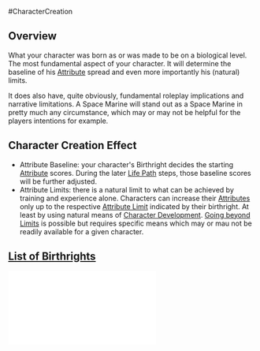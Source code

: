 #CharacterCreation 
## Overview
What your character was born as or was made to be on a biological level. 
The most fundamental aspect of your character.
It will determine the baseline of his [Attribute](</LifePath/Attribute.md>) spread and even more importantly his (natural) limits.

It does also have, quite obviously, fundamental roleplay implications and narrative limitations.  A Space Marine will stand out as a Space Marine in pretty much any circumstance, which may or may not be helpful for the players intentions for example.

## Character Creation Effect
* Attribute Baseline: your character's Birthright decides the starting [Attribute](</LifePath/Attribute.md>) scores. During the later [Life Path](</LifePath/Life Path.md>) steps, those baseline scores will be further adjusted.
* Attribute Limits: there is a natural limit to what can be achieved by training and experience alone. Characters can increase their [Attributes](</CoreSystem/Attribute.md>) only up to the respective [Attribute Limit](</CoreSystem/Attribute Limit.md>) indicated by their birthright. At least by using natural means of [Character Development](</LevelUp/Character Development.md>). [Going beyond Limits](</LevelUp/Going beyond Limits.md>) is possible but requires specific means which may or mau not be readily available for a given character.

## [List of Birthrights](</LifePath/List of Birthrights.md>)
![](</LifePath/List of Birthrights.md>)